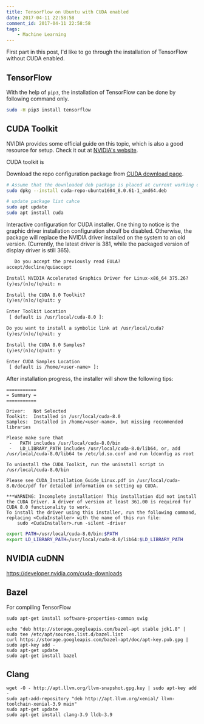 ```yaml
---
title: TensorFlow on Ubuntu with CUDA enabled
date: 2017-04-11 22:58:58
comment_id: 2017-04-11 22:58:58
tags: 
    - Machine Learning
---
```




First part in this post, I'd like to go through the installation of 
TensorFlow without CUDA enabled. 

TensorFlow
----------

With the help of `pip3`, the installation of TensorFlow can be done by following command only.

```bash
sudo -H pip3 install tensorflow 
```

CUDA Toolkit
------------


NVIDIA provides some official guide on this topic, which is also a good resource for setup.
Check it out at [NVIDIA's website](http://www.nvidia.com/object/gpu-accelerated-applications-tensorflow-installation.html).

CUDA toolkit is 

Download the repo configuration package from [CUDA download page](https://developer.nvidia.com/cuda-downloads).


```bash
# Assume that the downloaded deb package is placed at current working directory
sudo dpkg --install cuda-repo-ubuntu1604_8.0.61-1_amd64.deb

# update package list cahce
sudo apt update
sudo apt install cuda
```
Interactive configuration for CUDA installer. One thing to notice is the graphic driver
installation configuration shoulf be disabled. Otherwise, the package will replace 
the NVIDIA driver installed on the system to an old version. 
(Currently, the latest driver is 381, while the packaged version of display driver is still 365).
```txt
   Do you accept the previously read EULA?
accept/decline/quiaccept          

Install NVIDIA Accelerated Graphics Driver for Linux-x86_64 375.26?
(y)es/(n)o/(q)uit: n

Install the CUDA 8.0 Toolkit?
(y)es/(n)o/(q)uit: y

Enter Toolkit Location
 [ default is /usr/local/cuda-8.0 ]: 

Do you want to install a symbolic link at /usr/local/cuda?
(y)es/(n)o/(q)uit: y

Install the CUDA 8.0 Samples?
(y)es/(n)o/(q)uit: y

Enter CUDA Samples Location
 [ default is /home/<user-name> ]: 
```

After installation progress, the installer will show the following tips:
```
===========
= Summary =
===========

Driver:   Not Selected
Toolkit:  Installed in /usr/local/cuda-8.0
Samples:  Installed in /home/<user-name>, but missing recommended libraries

Please make sure that
 -   PATH includes /usr/local/cuda-8.0/bin
 -   LD_LIBRARY_PATH includes /usr/local/cuda-8.0/lib64, or, add /usr/local/cuda-8.0/lib64 to /etc/ld.so.conf and run ldconfig as root

To uninstall the CUDA Toolkit, run the uninstall script in /usr/local/cuda-8.0/bin

Please see CUDA_Installation_Guide_Linux.pdf in /usr/local/cuda-8.0/doc/pdf for detailed information on setting up CUDA.

***WARNING: Incomplete installation! This installation did not install the CUDA Driver. A driver of version at least 361.00 is required for CUDA 8.0 functionality to work.
To install the driver using this installer, run the following command, replacing <CudaInstaller> with the name of this run file:
    sudo <CudaInstaller>.run -silent -driver
```

```bash
export PATH=/usr/local/cuda-8.0/bin:$PATH
export LD_LIBRARY_PATH=/usr/local/cuda-8.0/lib64:$LD_LIBRARY_PATH
```

NVIDIA cuDNN
------------

https://developer.nvidia.com/cuda-downloads


Bazel
-----

For compiling TensorFlow
```
sudo apt-get install software-properties-common swig 

echo "deb http://storage.googleapis.com/bazel-apt stable jdk1.8" | sudo tee /etc/apt/sources.list.d/bazel.list 
curl https://storage.googleapis.com/bazel-apt/doc/apt-key.pub.gpg | sudo apt-key add - 
sudo apt-get update 
sudo apt-get install bazel
```

Clang
-----
```
wget -O - http://apt.llvm.org/llvm-snapshot.gpg.key | sudo apt-key add -
sudo apt-add-repository "deb http://apt.llvm.org/xenial/ llvm-toolchain-xenial-3.9 main"
sudo apt-get update
sudo apt-get install clang-3.9 lldb-3.9
```
